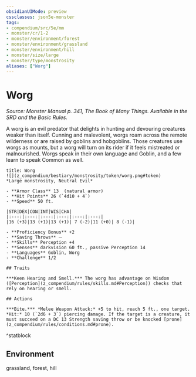 ```yaml
---
obsidianUIMode: preview
cssclasses: json5e-monster
tags:
- compendium/src/5e/mm
- monster/cr/1-2
- monster/environment/forest
- monster/environment/grassland
- monster/environment/hill
- monster/size/large
- monster/type/monstrosity
aliases: ["Worg"]
---
```

# Worg
*Source: Monster Manual p. 341, The Book of Many Things. Available in the SRD and the Basic Rules.*  

A worg is an evil predator that delights in hunting and devouring creatures weaker than itself. Cunning and malevolent, worgs roam across the remote wilderness or are raised by goblins and hobgoblins. Those creatures use worgs as mounts, but a worg will turn on its rider if it feels mistreated or malnourished. Worgs speak in their own language and Goblin, and a few learn to speak Common as well.

```ad-statblock
title: Worg
![](z_compendium/bestiary/monstrosity/token/worg.png#token)
*Large monstrosity, Neutral Evil*

- **Armor Class** 13  (natural armor)
- **Hit Points** 26 (`4d10 + 4`)
- **Speed** 50 ft.

|STR|DEX|CON|INT|WIS|CHA|
|:---:|:---:|:---:|:---:|:---:|:---:|
|16 (+3)|13 (+1)|13 (+1)| 7 (-2)|11 (+0)| 8 (-1)|

- **Proficiency Bonus** +2
- **Saving Throws** ⏤
- **Skills** Perception +4
- **Senses** darkvision 60 ft., passive Perception 14
- **Languages** Goblin, Worg
- **Challenge** 1/2

## Traits

***Keen Hearing and Smell.*** The worg has advantage on Wisdom ([Perception](z_compendium/rules/skills.md#Perception)) checks that rely on hearing or smell.

## Actions

***Bite.*** *Melee Weapon Attack:* +5 to hit, reach 5 ft., one target. *Hit:* 10 (`2d6 + 3`) piercing damage. If the target is a creature, it must succeed on a DC 13 Strength saving throw or be knocked [prone](z_compendium/rules/conditions.md#prone).
```
^statblock

## Environment

grassland, forest, hill